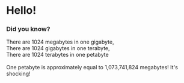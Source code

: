 <html lang="ru">
    <head>
        <meta charset="UTF-8">
        <meta http-equiv="X-UA-Compatible" content="IE=edge">
        <meta name="viewport" content="width=device-width, initial-scale=1.0">
    </head>
    <body>
        <div>
            <h1>Hello!</h1>
            <h3>Did you know?</h3>
            <p>There are 1024 megabytes in one gigabyte,
               <br>
               There are 1024 gigabytes in one terabyte,
               <br>
               There are 1024 terabytes in one petabyte
               <br>
               <br>
               One petabyte is approximately equal to 1,073,741,824 megabytes! It's shocking!</p>
        </div>
    </body>
</html>
